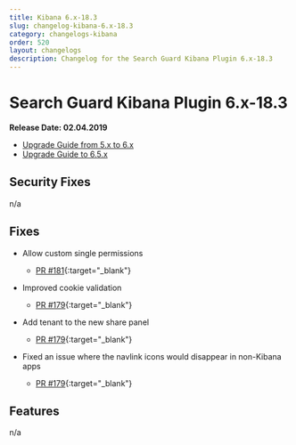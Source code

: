 ```yaml
---
title: Kibana 6.x-18.3
slug: changelog-kibana-6.x-18.3
category: changelogs-kibana
order: 520
layout: changelogs
description: Changelog for the Search Guard Kibana Plugin 6.x-18.3
---
```


<!---
Copryight 2010 floragunn GmbH
-->

# Search Guard Kibana Plugin 6.x-18.3

**Release Date: 02.04.2019**

* [Upgrade Guide from 5.x to 6.x](upgrading-5-6)
* [Upgrade Guide to 6.5.x](upgrading-560)

## Security Fixes

n/a

## Fixes

* Allow custom single permissions
  * [PR #181](https://github.com/floragunncom/search-guard-kibana-plugin/pull/181){:target="_blank"}

* Improved cookie validation 
  * [PR #179](https://github.com/floragunncom/search-guard-kibana-plugin/pull/179){:target="_blank"}

* Add tenant to the new share panel
  * [PR #179](https://github.com/floragunncom/search-guard-kibana-plugin/pull/177){:target="_blank"}

* Fixed an issue where the navlink icons would disappear in non-Kibana apps
  * [PR #179](https://github.com/floragunncom/search-guard-kibana-plugin/pull/176){:target="_blank"}

## Features

n/a